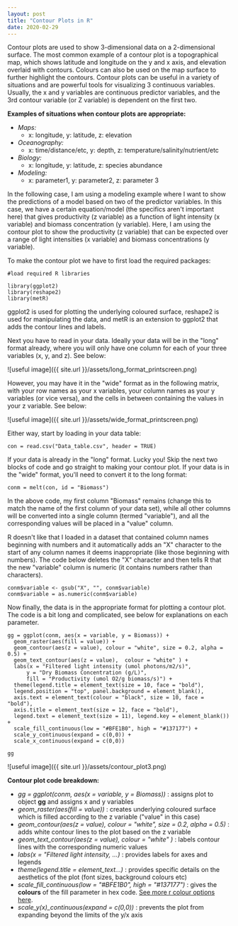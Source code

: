 ```yaml
---
layout: post
title: "Contour Plots in R"
date: 2020-02-29
---
```


Contour plots are used to show 3-dimensional data on a 2-dimensional surface. The most common example of a contour plot is a topographical map, which shows latitude and longitude on the y and x axis, and elevation overlaid with contours. Colours can also be used on the map surface to further highlight the contours. Contour plots can be useful in a variety of situations and are powerful tools for visualizing 3 continuous variables. Usually, the x and y variables are continuous predictor variables, and the 3rd contour variable (or Z variable) is dependent on the first two.

**Examples of situations when contour plots are appropriate:**
- *Maps:* 
  - x: longitude, y: latitude, z: elevation
- *Oceanography:*
  - x: time/distance/etc, y: depth, z: temperature/salinity/nutrient/etc
- *Biology:* 
  - x: longitude, y: latitude, z: species abundance 
- *Modeling:*
  - x: parameter1, y: parameter2, z: parameter 3
  
 In the following case, I am using a modeling example where I want to show the predictions of a model based on two of the predictor variables. In this case, we have a certain equation/model (the specifics aren't important here) that gives productivity (z variable) as a function of light intensity (x variable) and biomass concentration (y variable). Here, I am using the contour plot to show the productivity (z variable) that can be expected over a range of light intensities (x variable) and biomass concentrations (y variable). 

To make the contour plot we have to first load the required packages: 

```
#load required R libraries 

library(ggplot2)
library(reshape2)
library(metR)
```

ggplot2 is used for plotting the underlying coloured surface, reshape2 is used for manipulating the data, and metR is an extension to ggplot2 that adds the contour lines and labels. 

Next you have to read in your data. Ideally your data will be in the "long" format already, where you will only have one column for each of your three variables (x, y, and z). See below:


![useful image]({{ site.url }}/assets/long_format_printscreen.png)


However, you may have it in the "wide" format as in the following matrix, with your row names as your x variables, your column names as your y variables (or vice versa), and the cells in between containing the values in your z variable. See below: 


![useful image]({{ site.url }}/assets/wide_format_printscreen.png)


Either way, start by loading in your data table: 

```
con = read.csv("Data_table.csv", header = TRUE)
```


If your data is already in the "long" format. Lucky you! Skip the next two blocks of code and go straight to making your contour plot. If your data is in the "wide" format, you'll need to convert it to the long format:


```
conm = melt(con, id = "Biomass")
```
In the above code, my first column "Biomass" remains (change this to match the name of the first column of your data set), while all other columns will be converted into a single column (termed "variable"), and all the corresponding values will be placed in a "value" column. 

R doesn't like that I loaded in a dataset that contained column names beginning with numbers and it automatically adds an "X" character to the start of any column names it deems inappropriate (like those beginning with numbers). The code below deletes the "X" character and then tells R that the new "variable" column is numeric (it contains numbers rather than characters). 

```
conm$variable <- gsub("X", "", conm$variable)
conm$variable = as.numeric(conm$variable)
```

Now finally, the data is in the appropriate format for plotting a contour plot. The code is a bit long and complicated, see below for explanations on each parameter. 

```
gg = ggplot(conm, aes(x = variable, y = Biomass)) + 
  geom_raster(aes(fill = value)) + 
  geom_contour(aes(z = value), colour = "white", size = 0.2, alpha = 0.5) + 
  geom_text_contour(aes(z = value),  colour = "white" ) +
  labs(x = "Filtered light intensity (umol photons/m2/s)", 
      y = "Dry Biomass Concentration (g/L)", 
      fill = "Productivity (umol O2/g biomass/s)") + 
  theme(legend.title = element_text(size = 10, face = "bold"), 
  legend.position = "top", panel.background = element_blank(), 
  axis.text = element_text(colour = "black", size = 10, face = "bold"), 
  axis.title = element_text(size = 12, face = "bold"), 
  legend.text = element_text(size = 11), legend.key = element_blank()) + 
  scale_fill_continuous(low = "#BFE1B0", high = "#137177") + 
  scale_y_continuous(expand = c(0,0)) +
  scale_x_continuous(expand = c(0,0)) 

gg
```

![useful image]({{ site.url }}/assets/contour_plot3.png)


**Contour plot code breakdown:**
-  *gg = ggplot(conm, aes(x = variable, y = Biomass))* : assigns plot to object **gg** and assigns x and y variables
- *geom_raster(aes(fill = value))* : creates underlying coloured surface which is filled according to the z variable ("value" in this case)
- *geom_contour(aes(z = value), colour = "white", size = 0.2, alpha = 0.5)* : adds white contour lines to the plot based on the z variable
- *geom_text_contour(aes(z = value),  colour = "white" )* : labels contour lines with the corresponding numeric values 
- *labs(x = "Filtered light intensity, ...)* : provides labels for axes and legends
- *theme(legend.title = element_text...)* : provides specific details on the aesthetics of the plot (font sizes, background colours etc)
- *scale_fill_continuous(low = "#BFE1B0", high = "#137177")* : gives the **colours** of the fill parameter in hex code. [See more r colour options here](http://www.stat.columbia.edu/~tzheng/files/Rcolor.pdf).  
- *scale_y(x)_continuous(expand = c(0,0))* : prevents the plot from expanding beyond the limits of the y/x axis

